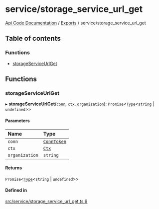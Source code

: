 # service/storage\_service\_url\_get
 
[Api Code Documentation](../README.md) / [Exports](../modules.md) / service/storage\_service\_url\_get

## Table of contents

### Functions

- [storageServiceUrlGet](service_storage_service_url_get.md#storageserviceurlget)

## Functions

### storageServiceUrlGet

▸ **storageServiceUrlGet**(`conn`, `ctx`, `organization`): `Promise`<[`Type`](result.md#type)<`string` \| `undefined`\>\>

#### Parameters

| Name | Type |
| :------ | :------ |
| `conn` | [`ConnToken`](service_conn.md#conntoken) |
| `ctx` | [`Ctx`](../interfaces/lib_ctx.Ctx.md) |
| `organization` | `string` |

#### Returns

`Promise`<[`Type`](result.md#type)<`string` \| `undefined`\>\>

#### Defined in

[src/service/storage_service_url_get.ts:9](https://github.com/openkfw/TruBudget/blob/95e6f8a/api/src/service/storage_service_url_get.ts#L9)

